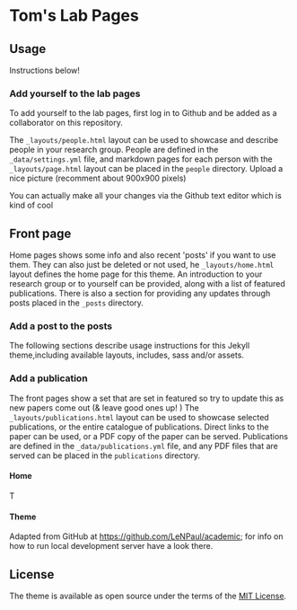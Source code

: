 # Tom's Lab Pages

###

## Usage

Instructions below!

### Add yourself to the lab pages

To add yourself to the lab pages, first log in to Github and be added as a collaborator on this repository.

The `_layouts/people.html` layout can be used to showcase and describe people in your research group. People are defined in the `_data/settings.yml` file, and markdown pages for each person with the `_layouts/page.html` layout can be placed in the `people` directory. Upload a nice picture (recomment about 900x900 pixels)

You can actually make all your changes via the Github text editor which is kind of cool

## Front page
Home pages shows some info and also recent 'posts' if you want to use them. They can also just be deleted or not used,
he `_layouts/home.html` layout defines the home page for this theme. An introduction to your research group or to yourself can be provided, along with a list of featured publications. There is also a section for providing any updates through posts placed in the `_posts` directory.

### Add a post to the posts

The following sections describe usage instructions for this Jekyll theme,including available layouts, includes, sass and/or assets.


### Add a publication

The front pages show a set that are set in featured so try to update this as new papers come out (& leave good ones up! )
The `_layouts/publications.html` layout can be used to showcase selected publications, or the entire catalogue of publications. Direct links to the paper can be used, or a PDF copy of the paper can be served. Publications are defined in the `_data/publications.yml` file, and any PDF files that are served can be placed in the `publications` directory.


#### Home

T

#### Theme
Adapted from  GitHub at https://github.com/LeNPaul/academic; for info on how to run local development server have a look there.

## License

The theme is available as open source under the terms of the [MIT License](https://opensource.org/licenses/MIT).
